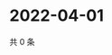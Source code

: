 # 2022-04-01

共 0 条

<!-- BEGIN WEIBO -->
<!-- 最后更新时间 Fri Apr 01 2022 23:16:40 GMT+0800 (China Standard Time) -->

<!-- END WEIBO -->
